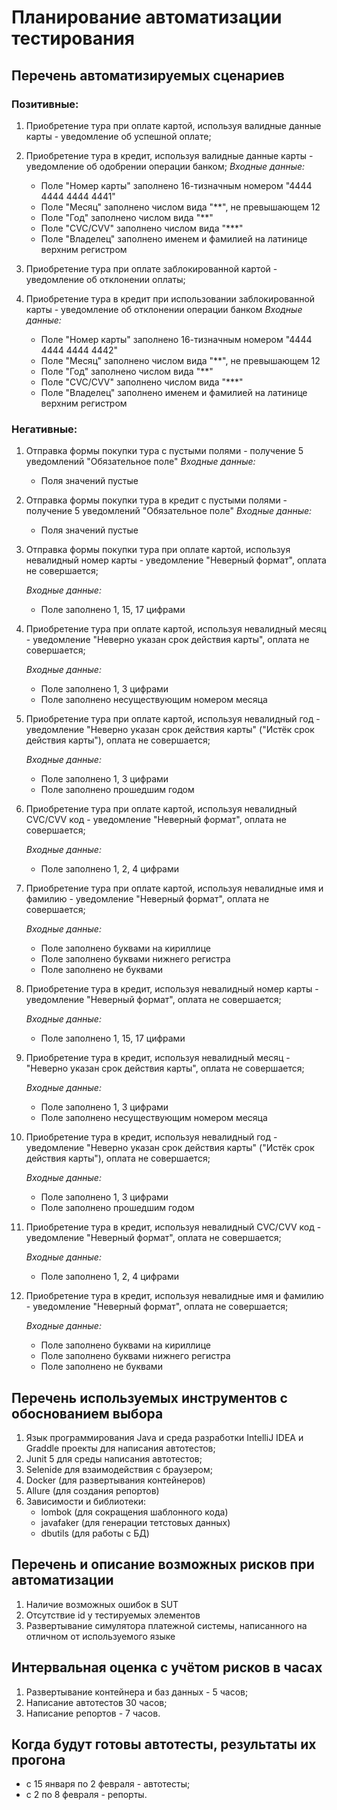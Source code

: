 # Планирование автоматизации тестирования
## Перечень автоматизируемых сценариев
### Позитивные: 
1. Приобретение тура при оплате картой, используя валидные данные карты - уведомление об успешной оплате;
1. Приобретение тура в кредит, используя валидные данные карты - уведомление об одобрении операции банком;
    *Входные данные:*
    * Поле "Номер карты" заполнено 16-тизначным номером "4444 4444 4444 4441"
    * Поле "Месяц" заполнено числом вида "**", не превышающем 12
    * Поле "Год" заполнено числом вида "**"
    * Поле "СVC/CVV" заполнено числом вида "***"
    * Поле "Владелец" заполнено именем и фамилией на латинице верхним регистром

1. Приобретение тура при оплате заблокированной картой - уведомление об отклонении оплаты;
1. Приобретение тура в кредит при использовании заблокированной карты - уведомление об отклонении операции банком
    *Входные данные:*
    * Поле "Номер карты" заполнено 16-тизначным номером "4444 4444 4444 4442"
    * Поле "Месяц" заполнено числом вида "**", не превышающем 12
    * Поле "Год" заполнено числом вида "**"
    * Поле "СVC/CVV" заполнено числом вида "***"
    * Поле "Владелец" заполнено именем и фамилией на латинице верхним регистром
    

### Негативные:
1. Отправка формы покупки тура с пустыми полями - получение 5 уведомлений "Обязательное поле"
    *Входные данные:*
    * Поля значений пустые

1. Отправка формы покупки тура в кредит с пустыми полями - получение 5 уведомлений "Обязательное поле"
    *Входные данные:*
    * Поля значений пустые

1. Отправка формы покупки тура при оплате картой, используя невалидный номер карты - уведомление "Неверный формат", оплата не совершается;

    *Входные данные:*
    * Поле заполнено 1, 15, 17 цифрами

1. Приобретение тура при оплате картой, используя невалидный месяц - уведомление "Неверно указан срок действия карты", оплата не совершается;

    *Входные данные:*
    * Поле заполнено 1, 3 цифрами 
    * Поле заполнено несуществующим номером месяца

1. Приобретение тура при оплате картой, используя невалидный год - уведомление "Неверно указан срок действия карты" ("Истёк срок действия карты"), оплата не совершается;

    *Входные данные:*
    * Поле заполнено 1, 3 цифрами
    * Поле заполнено прошедшим годом

1. Приобретение тура при оплате картой, используя невалидный СVC/CVV код - уведомление "Неверный формат", оплата не совершается;

    *Входные данные:*
    * Поле заполнено 1, 2, 4 цифрами

1. Приобретение тура при оплате картой, используя невалидные имя и фамилию - уведомление "Неверный формат", оплата не совершается;

    *Входные данные:*
    * Поле заполнено буквами на кириллице
    * Поле заполнено буквами нижнего регистра
    * Поле заполнено не буквами

1. Приобретение тура в кредит, используя невалидный номер карты - уведомление "Неверный формат", оплата не совершается;

    *Входные данные:*
    * Поле заполнено 1, 15, 17 цифрами

1. Приобретение тура в кредит, используя невалидный месяц -"Неверно указан срок действия карты", оплата не совершается;

    *Входные данные:*
    * Поле заполнено 1, 3 цифрами 
    * Поле заполнено несуществующим номером месяца

1. Приобретение тура в кредит, используя невалидный год - уведомление "Неверно указан срок действия карты" ("Истёк срок действия карты"), оплата не совершается;

    *Входные данные:*
    * Поле заполнено 1, 3 цифрами
    * Поле заполнено прошедшим годом

1. Приобретение тура в кредит, используя невалидный СVC/CVV код - уведомление "Неверный формат", оплата не совершается;

    *Входные данные:*
    * Поле заполнено 1, 2, 4 цифрами

1. Приобретение тура в кредит, используя невалидные имя и фамилию - уведомление "Неверный формат", оплата не совершается;

    *Входные данные:*
    * Поле заполнено буквами на кириллице
    * Поле заполнено буквами нижнего регистра
    * Поле заполнено не буквами

## Перечень используемых инструментов с обоснованием выбора
1. Язык программирования Java и среда разработки IntelliJ IDEA и Graddle проекты для написания автотестов;
1. Junit 5 для среды написания автотестов;
1. Selenide для взаимодействия с браузером;
1. Docker (для развертывания контейнеров)
1. Allure (для создания репортов)
1. Зависимости и библиотеки: 
    * lombok (для сокращения шаблонного кода)
    * javafaker (для генерации тетстовых данных) 
    * dbutils (для работы с БД)

## Перечень и описание возможных рисков при автоматизации
1. Наличие возможных ошибок в SUT
1. Отсутствие id у тестируемых элементов
1. Развертывание симулятора платежной системы, написанного на отличном от используемого языке

## Интервальная оценка с учётом рисков в часах
1. Развертывание контейнера и баз данных - 5 часов;
1. Написание автотестов 30 часов;
1. Написание репортов - 7 часов.

## Когда будут готовы автотесты, результаты их прогона
* с 15 января по 2 февраля - автотесты;
* с 2 по 8 февраля - репорты.


